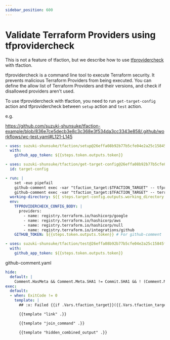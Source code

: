 ```yaml
---
sidebar_position: 600
---
```


# Validate Terraform Providers using tfprovidercheck

This is not a feature of tfaction, but we describe how to use [tfprovidercheck](https://github.com/suzuki-shunsuke/tfprovidercheck) with tfaction.

tfprovidercheck is a command line tool to execute Terraform security. It prevents malicious Terraform Providers from being executed. You can define the allow list of Terraform Providers and their versions, and check if disallowed providers aren't used.

To use tfprovidercheck with tfaction, you need to run `get-target-config` action and tfprovidercheck between `setup` action and `test` action.

e.g.

https://github.com/suzuki-shunsuke/tfaction-example/blob/836e7ce5decb3e8c3c368e3f534da3cc3343e858/.github/workflows/wc-test.yaml#L121-L145

```yaml
- uses: suzuki-shunsuke/tfaction/setup@26effa08b92b77b5cfe04e2a25c15845fd00b04f # v0.7.2
  with:
    github_app_token: ${{steps.token.outputs.token}}

- uses: suzuki-shunsuke/tfaction/get-target-config@26effa08b92b77b5cfe04e2a25c15845fd00b04f # v0.7.2
  id: target-config

- run: |
    set -euo pipefail
    github-comment exec -var "tfaction_target:$TFACTION_TARGET" -- tfprovidercheck -v
    github-comment exec -var "tfaction_target:$TFACTION_TARGET" -- terraform version -json | github-comment exec -- tfprovidercheck
  working-directory: ${{ steps.target-config.outputs.working_directory }}
  env:
    TFPROVIDERCHECK_CONFIG_BODY: |
      providers:
        - name: registry.terraform.io/hashicorp/google
        - name: registry.terraform.io/hashicorp/aws
        - name: registry.terraform.io/hashicorp/null
        - name: registry.terraform.io/integrations/github
    GITHUB_TOKEN: ${{steps.token.outputs.token}} # For github-comment

- uses: suzuki-shunsuke/tfaction/test@26effa08b92b77b5cfe04e2a25c15845fd00b04f # v0.7.2
  with:
    github_app_token: ${{steps.token.outputs.token}}
```

github-comment.yaml

```yaml
hide:
  default: |
    Comment.HasMeta && Comment.Meta.SHA1 != Commit.SHA1 && ! (Comment.Meta.Program == "tfcmt" && Comment.Meta.Command == "apply")
exec:
  default:
  - when: ExitCode != 0
    template: |
      ## :x: Failed {{if .Vars.tfaction_target}}({{.Vars.tfaction_target}}){{end}}

      {{template "link" .}}

      {{template "join_command" .}}

      {{template "hidden_combined_output" .}}
```
